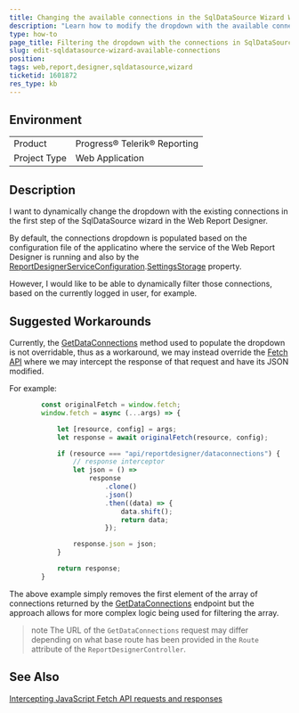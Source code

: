 ```yaml
---
title: Changing the available connections in the SqlDataSource Wizard Web Report Designer
description: "Learn how to modify the dropdown with the available connection strings in the Telerik Reporting Web Report Designer's SqlDataSource wizard."
type: how-to
page_title: Filtering the dropdown with the connections in SqlDataSource Wizard 
slug: edit-sqldatasource-wizard-available-connections
position: 
tags: web,report,designer,sqldatasource,wizard
ticketid: 1601872
res_type: kb
---
```


## Environment
<table>
	<tbody>
		<tr>
			<td>Product</td>
			<td>Progress® Telerik® Reporting</td>
		</tr>
		<tr>
			<td>Project Type</td>
			<td>Web Application</td>
		</tr>
	</tbody>
</table>


## Description

I want to dynamically change the dropdown with the existing connections in the first step of the SqlDataSource wizard in the Web Report Designer.

By default, the connections dropdown is populated based on the configuration file of the applicatino where the service of the Web Report Designer is running 
and also by the  [ReportDesignerServiceConfiguration](../api/telerik.webreportdesigner.services.ireportdesignerserviceconfiguration).[SettingsStorage](../api/Telerik.WebReportDesigner.Services.ReportDesignerServiceConfiguration#Telerik_WebReportDesigner_Services_ReportDesignerServiceConfiguration_SettingsStorage) property.

However, I would like to be able to dynamically filter those connections, based on the currently logged in user, for example.

## Suggested Workarounds

Currently, the [GetDataConnections](../api/Telerik.WebReportDesigner.Services.Controllers.ReportDesignerControllerBase#collapsible-Telerik_WebReportDesigner_Services_Controllers_ReportDesignerControllerBase_GetDataConnections) method used to populate the dropdown is not overridable, 
thus as a workaround, we may instead override the [Fetch API](https://developer.mozilla.org/en-US/docs/Web/API/Fetch_API) where we may intercept the response of that request and have its JSON modified.

For example:

````JavaScript
        const originalFetch = window.fetch;
        window.fetch = async (...args) => {

            let [resource, config] = args;
            let response = await originalFetch(resource, config);

            if (resource === "api/reportdesigner/dataconnections") {
                // response interceptor
                let json = () =>
                    response
                        .clone()
                        .json()
                        .then((data) => {
                            data.shift();
                            return data;
                        });

                response.json = json;
            }

            return response;
        }
````

The above example simply removes the first element of the array of connections returned by the [GetDataConnections](../api/Telerik.WebReportDesigner.Services.Controllers.ReportDesignerControllerBase#collapsible-Telerik_WebReportDesigner_Services_Controllers_ReportDesignerControllerBase_GetDataConnections)
endpoint but the approach allows for more complex logic being used for filtering the array.

>note The URL of the `GetDataConnections` request may differ depending on what base route has been provided in the `Route` attribute of the `ReportDesignerController`.

## See Also

[Intercepting JavaScript Fetch API requests and responses](https://blog.logrocket.com/intercepting-javascript-fetch-api-requests-responses/)
